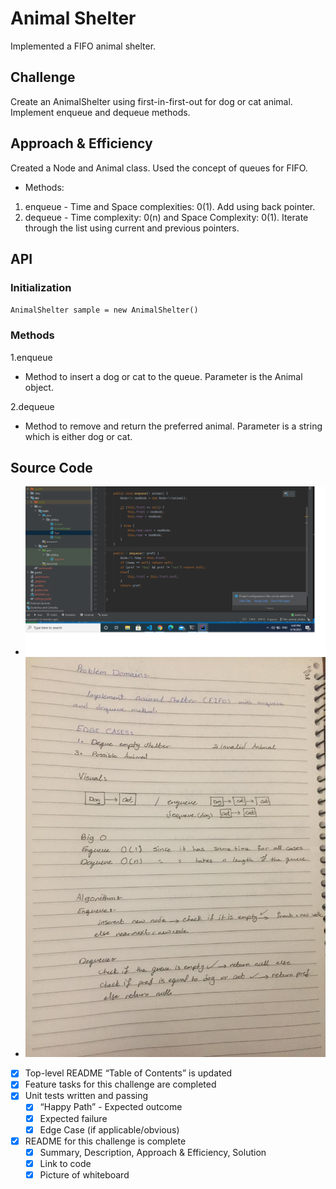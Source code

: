 # Animal Shelter
Implemented a FIFO animal shelter.

## Challenge
Create an AnimalShelter using first-in-first-out for dog or cat animal. Implement enqueue and dequeue methods.

## Approach & Efficiency
Created a Node and Animal class. Used the concept of queues for FIFO. 
* Methods:

1. enqueue - Time and Space complexities: 0(1). Add using back pointer.
2. dequeue - Time complexity: 0(n) and Space Complexity: 0(1). Iterate through the list using current and previous pointers.

## API
### Initialization
`AnimalShelter sample = new AnimalShelter()`

### Methods

1.enqueue
* Method to insert a dog or cat to the queue. Parameter is the Animal object.

2.dequeue
* Method to remove and return the preferred animal. Parameter is a string which is either dog or cat.

## Source Code
* ![Solution](https://github.com/Aseel-Banna/data-structures-and-algorithms/blob/main/challenges/assets/challenge12.png)
* ![Whiteboard](https://github.com/Aseel-Banna/data-structures-and-algorithms/blob/main/challenges/assets/whiteboard12.jpeg)


- [X] Top-level README “Table of Contents” is updated
- [X] Feature tasks for this challenge are completed
- [X] Unit tests written and passing
  - [X] “Happy Path” - Expected outcome
  - [X] Expected failure
  - [X] Edge Case (if applicable/obvious)
- [X] README for this challenge is complete
  - [X] Summary, Description, Approach & Efficiency, Solution
  - [X] Link to code
  - [X] Picture of whiteboard
